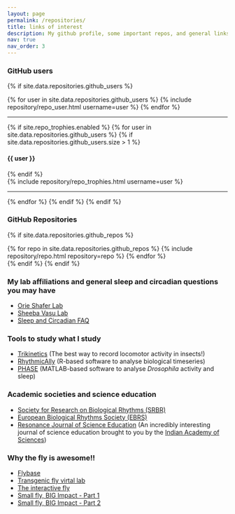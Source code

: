 ```yaml
---
layout: page
permalink: /repositories/
title: links of interest
description: My github profile, some important repos, and general links of interest.
nav: true
nav_order: 3
---
```


### GitHub users

{% if site.data.repositories.github_users %}
<div class="repositories d-flex flex-wrap flex-md-row flex-column justify-content-between align-items-center">
  {% for user in site.data.repositories.github_users %}
    {% include repository/repo_user.html username=user %}
  {% endfor %}
</div>

---

{% if site.repo_trophies.enabled %}
{% for user in site.data.repositories.github_users %}
  {% if site.data.repositories.github_users.size > 1 %}
  <h4>{{ user }}</h4>
  {% endif %}
  <div class="repositories d-flex flex-wrap flex-md-row flex-column justify-content-between align-items-center">
  {% include repository/repo_trophies.html username=user %}
  </div>

  ---

{% endfor %}
{% endif %}
{% endif %}

### GitHub Repositories

{% if site.data.repositories.github_repos %}
<div class="repositories d-flex flex-wrap flex-md-row flex-column justify-content-between align-items-center">
  {% for repo in site.data.repositories.github_repos %}
    {% include repository/repo.html repository=repo %}
  {% endfor %}
</div>
{% endif %}
{% endif %}

### My lab affiliations and general sleep and circadian questions you may have
- [Orie Shafer Lab](https://www.shaferlab.org)
- [Sheeba Vasu Lab](https://www.clockclub.org)
- [Sleep and Circadian FAQ](http://www-personal.umich.edu/~ojwalch/sleepfaq/)

### Tools to study what I study
- [Trikinetics](https://trikinetics.com) (The best way to record locomotor activity in insects!)
- [RhythmicAlly](https://github.com/abhilashlakshman/RhythmicAlly) (R-based software to analyse biological timeseries)
- [PHASE](https://github.com/ajlopatkin/PHASE) (MATLAB-based software to analyse _Drosophila_ activity and sleep)

### Academic societies and science education
- [Society for Research on Biological Rhythms (SRBR)](https://srbr.org)
- [European Biological Rhythms Society (EBRS)](https://www.ebrs-online.org)
- [Resonance Journal of Science Education](https://www.ias.ac.in/Journals/Resonance_–_Journal_of_Science_Education/) (An incredibly interesting journal of science education brought to you by the [Indian Academy of Sciences](https://www.ias.ac.in))

### Why the fly is awesome!!
- [Flybase](http://flybase.org)
- [Transgenic fly virtal lab](https://www.biointeractive.org/classroom-resources/transgenic-fly-virtual-lab)
- [The interactive fly](https://www.sdbonline.org/sites/fly/aimain/1aahome.htm)
- [Small fly, BIG Impact - Part 1](https://www.youtube.com/watch?v=qDbJnFLl3kU)
- [Small fly, BIG Impact - Part 2](https://www.youtube.com/watch?v=C9FSf6nhDSc)
